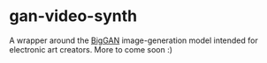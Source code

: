 # gan-video-synth
A wrapper around the [BigGAN](https://tfhub.dev/deepmind/biggan-deep-512/1) image-generation model intended for electronic art creators. More to come soon :)
